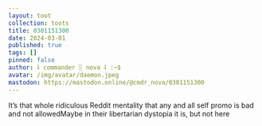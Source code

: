 ```yaml
---
layout: toot
collection: toots
title: 0301151300
date: 2024-03-01
published: true
tags: []
pinned: false
author: ⸸ commander ░ nova ⸸ :~$
avatar: /img/avatar/daemon.jpeg
mastodon: https://mastodon.online/@cmdr_nova/0301151300
---
```


It’s that whole ridiculous Reddit mentality that any and all self promo is bad and not allowedMaybe in their libertarian dystopia it is, but not here
